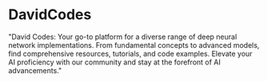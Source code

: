 # DavidCodes
"David Codes: Your go-to platform for a diverse range of deep neural network implementations. From fundamental concepts to advanced models, find comprehensive resources, tutorials, and code examples. Elevate your AI proficiency with our community and stay at the forefront of AI advancements."
